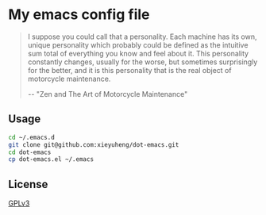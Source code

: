 # My emacs config file

> I suppose you could call that a personality.
> Each machine has its own, unique personality
> which probably could be defined as
>   the intuitive sum total of everything
>   you know and feel about it.
> This personality constantly changes,
> usually for the worse, but sometimes
> surprisingly for the better, and it is this personality
> that is the real object of motorcycle maintenance.
>
> -- "Zen and The Art of Motorcycle Maintenance"

## Usage

```sh
cd ~/.emacs.d
git clone git@github.com:xieyuheng/dot-emacs.git
cd dot-emacs
cp dot-emacs.el ~/.emacs
```

## License

[GPLv3](LICENSE)
